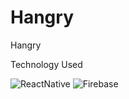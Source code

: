# Hangry
Hangry



Technology Used

![ReactNative](https://img.shields.io/badge/-ReactNative-yellow?logo=ReactNative&logoColor=yellow&?style=plastic&logo=appveyor)
![Firebase](https://img.shields.io/badge/-Firebase-blue?logo=Bcrypt&logoColor=blue&?style=plastic&logo=appveyor)

